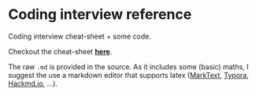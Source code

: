 Coding interview reference 
===
Coding interview cheat-sheet + some code.

Checkout the cheat-sheet **[here]()**.

The raw `.md` is provided in the source. As it includes some (basic) maths, I suggest the use a markdown editor that supports latex ([MarkText](https://marktext.github.io/website/), [Typora](https://typora.io/), [Hackmd.io](https://hackmd.io), ...).